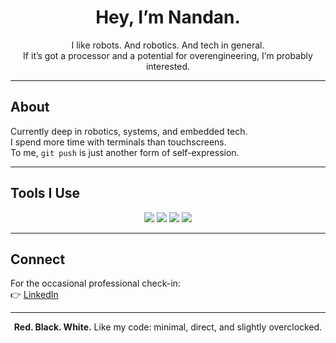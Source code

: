 <h1 align="center">Hey, I’m Nandan.</h1>

<p align="center">
  I like robots. And robotics. And tech in general. <br/>
  If it’s got a processor and a potential for overengineering, I’m probably interested.
</p>

---

## About

Currently deep in robotics, systems, and embedded tech.  
I spend more time with terminals than touchscreens.  
To me, `git push` is just another form of self-expression.

---

## Tools I Use

<!-- Badges generated via shields.io -->
<p align="center">
  <img src="https://img.shields.io/badge/C++-black?style=flat-square&logo=c%2B%2B&logoColor=red" />
  <img src="https://img.shields.io/badge/Python-white?style=flat-square&logo=python&logoColor=red" />
  <img src="https://img.shields.io/badge/ROS-black?style=flat-square&logo=ros&logoColor=white" />
  <img src="https://img.shields.io/badge/OpenCV-white?style=flat-square&logo=opencv&logoColor=black" />
</p>

---

## Connect

For the occasional professional check-in:  
👉 [LinkedIn](https://www.linkedin.in/nandan-natesan)

---

<p align="center">
  <strong>Red. Black. White.</strong>  
  Like my code: minimal, direct, and slightly overclocked.
</p>
